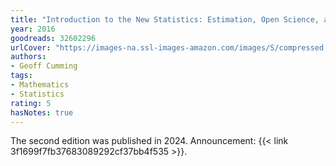 ```yaml
---
title: "Introduction to the New Statistics: Estimation, Open Science, and Beyond"
year: 2016
goodreads: 32602296
urlCover: "https://images-na.ssl-images-amazon.com/images/S/compressed.photo.goodreads.com/books/1476365655i/32602296.jpg"
authors:
- Geoff Cumming
tags:
- Mathematics
- Statistics
rating: 5
hasNotes: true
---
```


The second edition was published in 2024.
Announcement: {{< link 3f1699f7fb37683089292cf37bb4f535 >}}.
